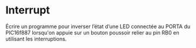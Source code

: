 # Interrupt
Écrire un programme pour inverser l’état d’une LED connectée au PORTA du PIC16f887 lorsqu'on appuie sur un bouton poussoir relier au pin RB0 en utilisant les interruptions. 

